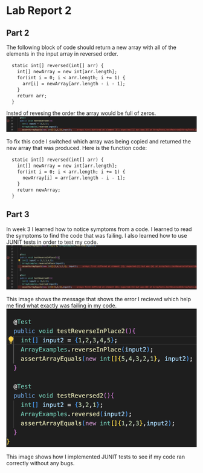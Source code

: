 # Lab Report 2
## Part 2
The following block of code should return a new array with all of the elements in the input array in reversed order.
```
  static int[] reversed(int[] arr) {
    int[] newArray = new int[arr.length];
    for(int i = 0; i < arr.length; i += 1) {
      arr[i] = newArray[arr.length - i - 1];
    }
    return arr;
  }
```
Insted of revesing the order the array would be full of zeros.
![Image](ReversedTest.png)

To fix this code I switched which array was being copied and returned the new array that was produced.
Here is the function code:
```
  static int[] reversed(int[] arr) {
    int[] newArray = new int[arr.length];
    for(int i = 0; i < arr.length; i += 1) {
      newArray[i] = arr[arr.length - i - 1];
    }
    return newArray;
  }
  ```
## Part 3
In week 3 I learned how to notice symptoms from a code. I learned to read the symptoms to find the code that was failing. I also learned how to use JUNIT tests in order to test my code.
![Image](Symptoms.png)

This image shows the message that shows the error I recieved which help me find what exactly was failing in my code.
![Image](JUNIT.png)

This image shows how I implemented JUNIT tests to see if my code ran correctly without any bugs.
